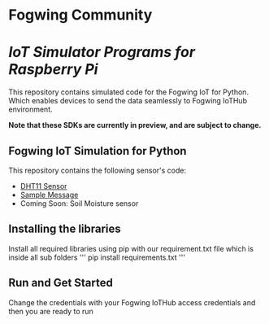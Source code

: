 # **Fogwing Community**

# *IoT Simulator Programs for Raspberry Pi*

This repository contains simulated code for the Fogwing IoT for Python. Which enables devices to send the data seamlessly to Fogwing IoTHub environment.

**Note that these SDKs are currently in preview, and are subject to change.**

## Fogwing IoT Simulation for Python
This repository contains the following sensor's code:
* [DHT11 Sensor](https://github.com/factana/fogwing-simulator-for-raspberry-python/tree/master/fw-iothub-dht11-sensor)
* [Sample Message](https://github.com/factana/fogwing-simulator-for-raspberry-python/tree/master/fw-iothub-sample-message)
* Coming Soon: Soil Moisture sensor

## Installing the libraries
Install all required libraries using pip with our requirement.txt file which is inside all sub folders
''' pip install requirements.txt '''

## Run and Get Started
Change the credentials with your Fogwing IoTHub access credentials and then you are ready to run
